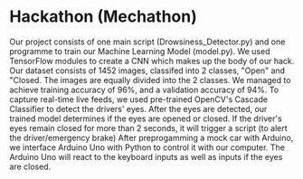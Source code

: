 # Hackathon (Mechathon)

Our project consists of one main script (Drowsiness_Detector.py) and one programme to train our Machine Learning Model (model.py).
We used TensorFlow modules to create a CNN which makes up the body of our hack.
Our dataset consists of 1452 images, classifed into 2 classes, "Open" and "Closed. The images are equally divided into the 2 classes.
We managed to achieve training accuracy of 96%, and a validation accuracy of 94%.
To capture real-time live feeds, we used pre-trained OpenCV's Cascade Classifier to detect the drivers' eyes.
After the eyes are detected, our trained model determines if the eyes are opened or closed.
If the driver's eyes remain closed for more than 2 seconds, it will trigger a script (to alert the driver/emergency brake)
After preprogamming a mock car with Arduino, we interface Arduino Uno with Python to control it with our computer.
The Arduino Uno will react to the keyboard inputs as well as inputs if the eyes are closed.
